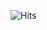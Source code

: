 ![Hits](https://hits.sh/github.com/markasibervteam/markasibervteam.svg?style=for-the-badge&label=Profile%20Views&color=000000)
